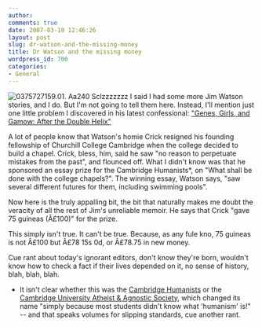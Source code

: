 ```yaml
---
author:
comments: true
date: 2007-03-19 12:46:26
layout: post
slug: dr-watson-and-the-missing-money
title: Dr Watson and the missing money
wordpress_id: 700
categories:
- General
---
```


![0375727159.01. Aa240 Sclzzzzzzz ](http://jeremycherfas.net/uploads/0375727159.01._AA240_SCLZZZZZZZ_.jpg) I said I had some more Jim Watson stories, and I do. But I'm not going to tell them here. Instead, I'll mention just one little problem I discovered in his latest confessional: ["Genes, Girls, and Gamow: After the Double Helix"](http://www.amazon.co.uk/gp/redirect.html%3FASIN=0375727159%26tag=ws%26lcode=xm2%26cID=2025%26ccmID=165953%26location=/o/ASIN/0375727159%253FSubscriptionId=02ZH6J1W0649DTNS6002)

A lot of people know that Watson's homie Crick resigned his founding fellowship of Churchill College Cambridge when the college decided to build a chapel. Crick, bless, him, said he saw "no reason to perpetuate mistakes from the past", and flounced off. What I didn't know was that he sponsored an essay prize for the Cambridge Humanists*, on "What shall be done with the college chapels?". The winning essay, Watson says, "saw several different futures for them, including swimming pools".

Now here is the truly appalling bit, the bit that naturally makes me doubt the veracity of all the rest of Jim's unreliable memoir. He says that Crick "gave 75 guineas (Â£100)" for the prize.

This simply isn't true. It can't be true. Because, as any fule kno, 75 guineas is not Â£100 but Â£78 15s 0d, or Â£78.75 in new money.

Cue rant about today's ignorant editors, don't know they're born, wouldn't know how to check a fact if their lives depended on it, no sense of history, blah, blah, blah.

* It isn't clear whether this was the [Cambridge Humanists](http://jeremycherfas.net/wp/www.cambridgehumanists.org.uk/) or the [Cambridge University Atheist & Agnostic Society](http://www.srcf.ucam.org/hmmsoc/), which changed its name "simply because most students didn't know what 'humanism' is!" -- and that speaks volumes for slipping standards, cue another rant.
